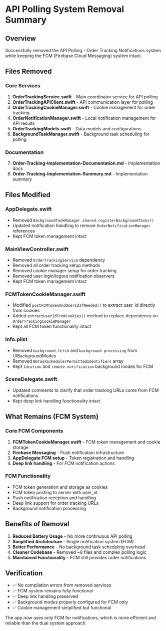 # API Polling System Removal Summary

## Overview
Successfully removed the API Polling - Order Tracking Notifications system while keeping the FCM (Firebase Cloud Messaging) system intact.

## Files Removed

### Core Services
1. **OrderTrackingService.swift** - Main coordinator service for API polling
2. **OrderTrackingAPIClient.swift** - API communication layer for polling
3. **OrderTrackingCookieManager.swift** - Cookie management for order tracking
4. **OrderNotificationManager.swift** - Local notification management for API results
5. **OrderTrackingModels.swift** - Data models and configurations
6. **BackgroundTaskManager.swift** - Background task scheduling for polling

### Documentation
7. **Order-Tracking-Implementation-Documentation.md** - Implementation docs
8. **Order-Tracking-Implementation-Summary.md** - Implementation summary

## Files Modified

### AppDelegate.swift
- Removed `BackgroundTaskManager.shared.registerBackgroundTasks()`
- Updated notification handling to remove `OrderNotificationManager` references
- Kept FCM token management intact

### MainViewController.swift
- Removed `OrderTrackingService` dependency
- Removed all order tracking setup methods
- Removed cookie manager setup for order tracking
- Removed user login/logout notification observers
- Kept FCM token management intact

### FCMTokenCookieManager.swift
- Modified `postFCMTokenAndUserIdIfNeeded()` to extract user_id directly from cookies
- Added `extractUserIdFromCookies()` method to replace dependency on `OrderTrackingCookieManager`
- Kept all FCM token functionality intact

### Info.plist
- Removed `background-fetch` and `background-processing` from UIBackgroundModes
- Removed `BGTaskSchedulerPermittedIdentifiers` array
- Kept `location` and `remote-notification` background modes for FCM

### SceneDelegate.swift
- Updated comments to clarify that order tracking URLs come from FCM notifications
- Kept deep link handling functionality intact

## What Remains (FCM System)

### Core FCM Components
1. **FCMTokenCookieManager.swift** - FCM token management and cookie storage
2. **Firebase Messaging** - Push notification infrastructure
3. **AppDelegate FCM setup** - Token registration and handling
4. **Deep link handling** - For FCM notification actions

### FCM Functionality
- FCM token generation and storage as cookies
- FCM token posting to server with user_id
- Push notification reception and handling
- Deep link support for order tracking URLs
- Background notification processing

## Benefits of Removal

1. **Reduced Battery Usage** - No more continuous API polling
2. **Simplified Architecture** - Single notification system (FCM)
3. **Better Performance** - No background task scheduling overhead
4. **Cleaner Codebase** - Removed ~8 files and complex polling logic
5. **Maintained Functionality** - FCM still provides order notifications

## Verification

- ✅ No compilation errors from removed services
- ✅ FCM system remains fully functional
- ✅ Deep link handling preserved
- ✅ Background modes properly configured for FCM only
- ✅ Cookie management simplified but functional

The app now uses only FCM for notifications, which is more efficient and reliable than the dual system approach. 